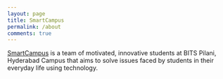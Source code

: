 ```yaml
---
layout: page
title: SmartCampus
permalink: /about
comments: true
---
```


[SmartCampus](https://smart-campus.github.io/smartcampus) is a team of motivated, innovative students at BITS Pilani, Hyderabad Campus that aims to solve issues faced by students in their everyday life using technology.

